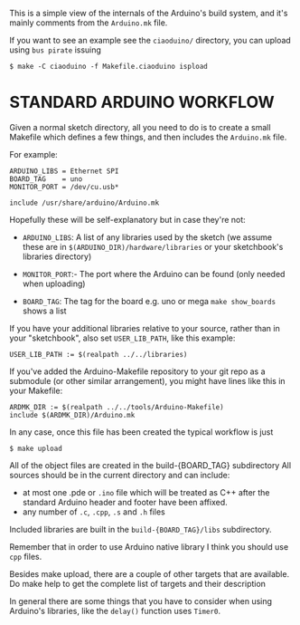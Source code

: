 This is a simple view of the internals of the Arduino's build system,
and it's mainly comments from the ``Arduino.mk`` file.

If you want to see an example see the ``ciaoduino/`` directory, you can
upload using ``bus pirate`` issuing

    $ make -C ciaoduino -f Makefile.ciaoduino ispload

# STANDARD ARDUINO WORKFLOW

Given a normal sketch directory, all you need to do is to create
a small Makefile which defines a few things, and then includes
the ``Arduino.mk`` file.

For example:

```make
ARDUINO_LIBS = Ethernet SPI
BOARD_TAG    = uno
MONITOR_PORT = /dev/cu.usb*

include /usr/share/arduino/Arduino.mk
```

Hopefully these will be self-explanatory but in case they're not:

 - ``ARDUINO_LIBS``: A list of any libraries used by the sketch (we assume these are in ``$(ARDUINO_DIR)/hardware/libraries`` or your sketchbook's libraries directory)

 - ``MONITOR_PORT``:- The port where the Arduino can be found (only needed when uploading)

 - ``BOARD_TAG``: The tag for the board e.g. uno or mega ``make show_boards`` shows a list

If you have your additional libraries relative to your source, rather
than in your "sketchbook", also set ``USER_LIB_PATH``, like this example:

    USER_LIB_PATH := $(realpath ../../libraries)

If you've added the Arduino-Makefile repository to your git repo as a
submodule (or other similar arrangement), you might have lines like this
in your Makefile:

```make
ARDMK_DIR := $(realpath ../../tools/Arduino-Makefile)
include $(ARDMK_DIR)/Arduino.mk
```

In any case, once this file has been created the typical workflow is just

    $ make upload

All of the object files are created in the build-{BOARD_TAG} subdirectory
All sources should be in the current directory and can include:

 - at most one .pde or ``.ino`` file which will be treated as C++ after
   the standard Arduino header and footer have been affixed.
 - any number of ``.c``, ``.cpp``, ``.s`` and ``.h`` files

Included libraries are built in the ``build-{BOARD_TAG}/libs`` subdirectory.

Remember that in order to use Arduino native library I think you should
use ``cpp`` files.

Besides make upload, there are a couple of other targets that are available.
Do make help to get the complete list of targets and their description

In general there are some things that you have to consider when using
Arduino's libraries, like the ``delay()`` function uses ``Timer0``.
